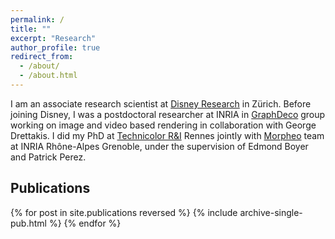 ```yaml
---
permalink: /
title: ""
excerpt: "Research"
author_profile: true
redirect_from: 
  - /about/
  - /about.html
---
```



I am an associate research scientist at [Disney Research](https://www.disneyresearch.com/) in Zürich. Before joining Disney, I was a postdoctoral researcher at INRIA in [GraphDeco](https://team.inria.fr/graphdeco/) group working on image and video based rendering in collaboration with George Drettakis. I did my PhD at [Technicolor R&I](http://www.technicolor.com/en/innovation/research-innovation/ri-laboratories) Rennes jointly with [Morpheo](http://morpheo.inrialpes.fr/) team at INRIA Rhône-Alpes Grenoble, under the supervision of Edmond Boyer and Patrick Perez.


Publications
------
<style style="text/css">
  	.hoverTable{
		width:100%; 
		border-collapse:collapse; 
	}
	.hoverTable td{ 
		padding:7px; 
	}
	/* Define the default color for all the table rows */
	.hoverTable tr{
		background: #ffffff;
	}
	/* Define the hover highlight color for the table row */
    .hoverTable tr:hover {
          background-color: #f7f7f7;
    }
</style>

<table class="hoverTable" width="100%">
	<col style="width:70%">
  <col style="width:30%">
  {% for post in site.publications reversed %}
    {% include archive-single-pub.html %}
  {% endfor %}
</table>


